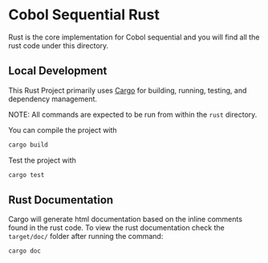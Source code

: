 # Cobol Sequential Rust

Rust is the core implementation for Cobol sequential and you will find all the rust code under this
directory.

## Local Development

This Rust Project primarily uses [Cargo](https://doc.rust-lang.org/cargo/getting-started/installation.html)
for building, running, testing, and dependency management.

NOTE: All commands are expected to be run from within the `rust` directory.

You can compile the project with

```bash
cargo build
```

Test the project with

```bash
cargo test
```

## Rust Documentation

Cargo will generate html documentation based on the inline comments found in the rust code. To
view the rust documentation check the `target/doc/` folder after running the command:

```bash
cargo doc
```
